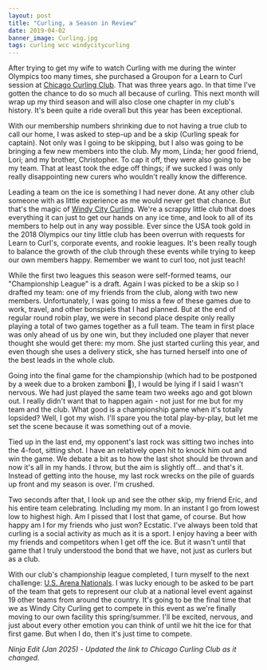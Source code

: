 ```yaml
---
layout: post
title: "Curling, a Season in Review"
date: 2019-04-02
banner_image: Curling.jpg
tags: curling wcc windycitycurling
---
```


After trying to get my wife to watch Curling with me during the winter Olympics too many times, she purchased a Groupon for a Learn to Curl session at [Chicago Curling Club](https://chicagocurlingclub.org). That was three years ago. In that time I've gotten the chance to do so much all because of curling. This next month will wrap up my third season and will also close one chapter in my club's history. It's been quite a ride overall but this year has been exceptional.

With our membership numbers shrinking due to not having a true club to call our home, I was asked to step-up and be a skip (Curling speak for captain). Not only was I going to be skipping, but I also was going to be bringing a few new members into the club. My mom, Linda; her good friend, Lori; and my brother, Christopher. To cap it off, they were also going to be my team. That at least took the edge off things; if we sucked I was only really disappointing new curers who wouldn't really know the difference.

Leading a team on the ice is something I had never done. At any other club someone with as little experience as me would never get that chance. But that's the magic of [Windy City Curling](http://www.windycitycurling.com/). We're a scrappy little club that does everything it can just to get our hands on any ice time, and look to all of its members to help out in any way possible. Ever since the USA took gold in the 2018 Olympics our tiny little club has been overrun with requests for Learn to Curl's, corporate events, and rookie leagues. It's been really tough to balance the growth of the club through these events while trying to keep our own members happy. Remember we want to curl too, not just teach!

While the first two leagues this season were self-formed teams, our "Championship League" is a draft. Again I was picked to be a skip so I drafted my team: one of my friends from the club, along with two new members. Unfortunately, I was going to miss a few of these games due to work, travel, and other bonspiels that I had planned. But at the end of regular round robin play, we were in second place despite only really playing a total of two games together as a full team. The team in first place was only ahead of us by one win, but they included one player that never thought she would get there: my mom. She just started curling this year, and even though she uses a delivery stick, she has turned herself into one of the best leads in the whole club.

Going into the final game for the championship (which had to be postponed by a week due to a broken zamboni :facepalm:), I would be lying if I said I wasn't nervous. We had just played the same team two weeks ago and got blown out. I really didn't want that to happen again - not just for me but for my team and the club. What good is a championship game when it's totally lopsided? Well, I got my wish. I'll spare you the total play-by-play, but let me set the scene because it was something out of a movie.

Tied up in the last end, my opponent's last rock was sitting two inches into the 4-foot, sitting shot. I have an relatively open hit to knock him out and win the game. We debate a bit as to how the last shot should be thrown and now it's all in my hands. I throw, but the aim is slightly off... and that's it. Instead of getting into the house, my last rock wrecks on the pile of guards up front and my season is over. I'm crushed.

Two seconds after that, I look up and see the other skip, my friend Eric, and his entire team celebrating. Including my mom. In an instant I go from lowest low to highest high. Am I pissed that I lost that game, of course. But how happy am I for my friends who just won? Ecstatic. I've always been told that curling is a social activity as much as it is a sport. I enjoy having a beer with my friends and competitors when I get off the ice. But it wasn't until that game that I truly understood the bond that we have, not just as curlers but as a club.

With our club's championship league completed, I turn myself to the next challenge: [U.S. Arena Nationals](https://www.teamusa.org/USA-Curling/Events/Championships-microsite/Inside-the-Championships/National-Championship-Events/Arena-National-Championships). I was lucky enough to be asked to be part of the team that gets to represent our club at a national level event against 19 other teams from around the country. It's going to be the final time that we as Windy City Curling get to compete in this event as we're finally moving to our own facility this spring/summer. I'll be excited, nervous, and just about every other emotion you can think of until we hit the ice for that first game. But when I do, then it's just time to compete.

_Ninja Edit (Jan 2025) - Updated the link to Chicago Curling Club as it changed._
